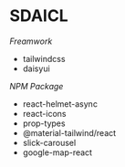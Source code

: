 # SDAICL

*Freamwork*

* tailwindcss
* daisyui

*NPM Package*

* react-helmet-async
* react-icons
* prop-types
* @material-tailwind/react
* slick-carousel 
* google-map-react


